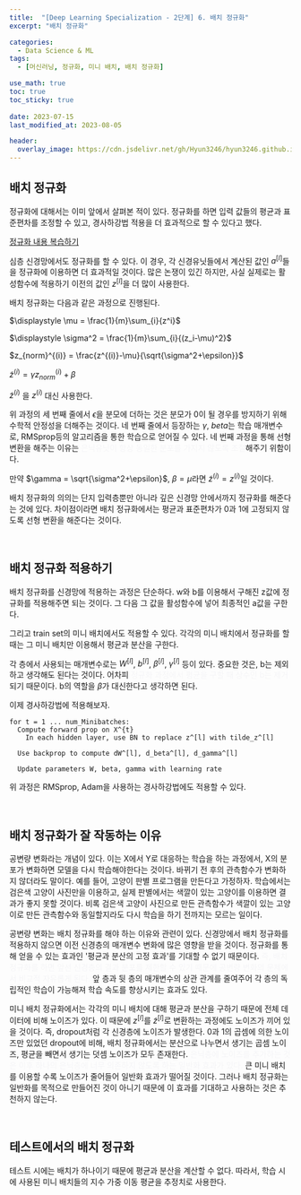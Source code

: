 ```yaml
---
title:  "[Deep Learning Specialization - 2단계] 6. 배치 정규화"
excerpt: "배치 정규화"

categories:
  - Data Science & ML
tags:
  - [머신러닝, 정규화, 미니 배치, 배치 정규화]

use_math: true
toc: true
toc_sticky: true
 
date: 2023-07-15
last_modified_at: 2023-08-05

header:
  overlay_image: https://cdn.jsdelivr.net/gh/Hyun3246/hyun3246.github.io@master/image/overlay image/andrew ng 2.png
---
```

## 배치 정규화
정규화에 대해서는 이미 앞에서 살펴본 적이 있다. 정규화를 하면 입력 값들의 평균과 표준편차를 조정할 수 있고, 경사하강법 적용을 더 효과적으로 할 수 있다고 했다.

[정규화 내용 복습하기](https://hyun3246.github.io/machine%20learning/Deep-Learning-Specialization-2%EB%8B%A8%EA%B3%84-3.-%EC%B5%9C%EC%A0%81%ED%99%94-%EB%AC%B8%EC%A0%9C-%EC%84%A4%EC%A0%95/)

심층 신경망에서도 정규화를 할 수 있다. 이 경우, 각 신경유닛들에서 계산된 값인 $a^{[l]}$들을 정규화에 이용하면 더 효과적일 것이다. 많은 논쟁이 있긴 하지만, 사실 실제로는 활성함수에 적용하기 이전의 값인 $z^{[l]}$을 더 많이 사용한다.

배치 정규화는 다음과 같은 과정으로 진행된다.

$\displaystyle \mu = \frac{1}{m}\sum_{i}{z^i}$

$\displaystyle \sigma^2 = \frac{1}{m}\sum_{i}{(z_i-\mu)^2}$

$z_{norm}^{(i)} = \frac{z^{(i)}-\mu}{\sqrt{\sigma^2+\epsilon}}$

$\tilde{z}^{(i)} = \gamma z_{norm}^{(i)} + \beta$

$\tilde{z}^{(i)}$ 을 $z^{(i)}$ 대신 사용한다.

위 과정의 세 번째 줄에서 $\epsilon$을 분모에 더하는 것은 분모가 0이 될 경우를 방지하기 위해 수학적 안정성을 더해주는 것이다. 네 번째 줄에서 등장하는 $\gamma$, $beta$는 학습 매개변수로, RMSprop등의 알고리즘을 통한 학습으로 얻어질 수 있다. 네 번째 과정을 통해 선형 변환을 해주는 이유는 <font color='#F5F5F7'>은닉유닛이 항상 동일한 분포를 가지지 않도록 조절</font>해주기 위함이다.

만약 $\gamma = \sqrt{\sigma^2+\epsilon}$, $\beta = \mu$라면 $\tilde{z}^{(i)} = z^{(i)}$일 것이다.

배치 정규화의 의의는 단지 입력층뿐만 아니라 깊은 신경망 안에서까지 정규화를 해준다는 것에 있다. 차이점이라면 배치 정규화에서는 평균과 표준편차가 0과 1에 고정되지 않도록 선형 변환을 해준다는 것이다.

<br/>

## 배치 정규화 적용하기
배치 정규화를 신경망에 적용하는 과정은 단순하다. w와 b를 이용해서 구해진 z값에 정규화를 적용해주면 되는 것이다. 그 다음 그 값을 활성함수에 넣어 최종적인 a값을 구한다.

그리고 train set의 미니 배치에서도 적용할 수 있다. 각각의 미니 배치에서 정규화를 할 때는 그 미니 배치만 이용해서 평균과 분산을 구한다.

각 층에서 사용되는 매개변수로는 $W^{[l]}$, $b^{[l]}$, $\beta^{[l]}$, $\gamma^{[l]}$ 등이 있다. 중요한 것은, b는 제외하고 생각해도 된다는 것이다. 어차피 <font color='#F5F5F7'>정규화 과정에서 평균을 구할 때 상수인 b는 제거</font>되기 때문이다. b의 역할을 $\beta$가 대신한다고 생각하면 된다.

이제 경사하강법에 적용해보자.

```
for t = 1 ... num_Minibatches:
  Compute forward prop on X^{t}
    In each hidden layer, use BN to replace z^[l] with tilde_z^[l]
  
  Use backprop to compute dW^[l], d_beta^[l], d_gamma^[l]

  Update parameters W, beta, gamma with learning rate
```

위 과정은 RMSprop, Adam을 사용하는 경사하강법에도 적용할 수 있다.

<br/>

## 배치 정규화가 잘 작동하는 이유
공변량 변화라는 개념이 있다. 이는 X에서 Y로 대응하는 학습을 하는 과정에서, X의 분포가 변화하면 모델을 다시 학습해야한다는 것이다. 바뀌기 전 후의 관측함수가 변화하지 않더라도 말이다. 예를 들어, 고양이 판별 프로그램을 만든다고 가정하자. 학습에서는 검은색 고양이 사진만을 이용하고, 실제 판별에서는 색깔이 있는 고양이를 이용하면 결과가 좋지 못할 것이다. 비록 검은색 고양이 사진으로 만든 관측함수가 색깔이 있는 고양이로 만든 관측함수와 동일할지라도 다시 학습을 하기 전까지는 모르는 일이다.

공변량 변화는 배치 정규화를 해야 하는 이유와 관련이 있다. 신경망에서 배치 정규화를 적용하지 않으면 이전 신경층의 매개변수 변화에 많은 영향을 받을 것이다. 정규화를 통해 얻을 수 있는 효과인 '평균과 분산의 고정 효과'를 기대할 수 없기 때문이다. <font color='#F5F5F7'>즉, 배치 정규화를 하면 앞선 신경층의 결과 분포를 제한할 수 있기 때문에 공변량 변화의 문제에서 비교적 자유롭게 된다.</font> 앞 층과 뒷 층의 매개변수의 상관 관계를 줄여주어 각 층의 독립적인 학습이 가능해져 학습 속도를 향상시키는 효과도 있다.

미니 배치 정규화에서는 각각의 미니 배치에 대해 평균과 분산을 구하기 때문에 전체 데이터에 비해 노이즈가 있다. 이 때문에 $z^{[l]}$를 $\tilde{z}^{[l]}$로 변환하는 과정에도 노이즈가 끼어 있을 것이다. 즉, dropout처럼 각 신경층에 노이즈가 발생한다. 0과 1의 곱셈에 의한 노이즈만 있었던 dropout에 비해, 배치 정규화에서는 분산으로 나누면서 생기는 곱셈 노이즈, 평균을 빼면서 생기는 덧셈 노이즈가 모두 존재한다. <font color='#F5F5F7'>은닉층에 노이즈를 추가하는 것은 이후 하나의 은닉층에 너무 의존하지 않도록 하는 일반화 효과가 있다.</font> 큰 미니 배치를 이용할 수록 노이즈가 줄어들어 일반화 효과가 떨어질 것이다. 그러나 배치 정규화는 일반화를 목적으로 만들어진 것이 아니기 때문에 이 효과를 기대하고 사용하는 것은 추천하지 않는다.

<br/>

## 테스트에서의 배치 정규화
테스트 시에는 배치가 하나이기 때문에 평균과 분산을 계산할 수 없다. 따라서, 학습 시에 사용된 미니 배치들의 지수 가중 이동 평균을 추정치로 사용한다.
